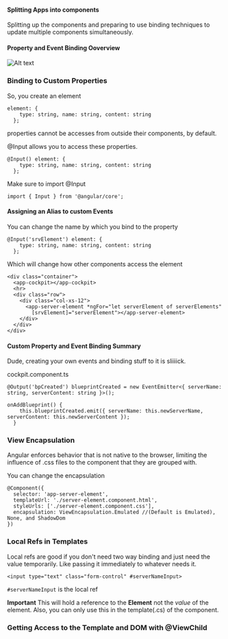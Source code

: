 #### Splitting Apps into components

Splitting up the components and preparing to use binding techniques to update multiple components simultaneously.

#### Property and Event Binding Ooverview

![Alt text](/databinding.png)

### Binding to Custom Properties

So, you create an element

```
element: {
    type: string, name: string, content: string
  };
```

properties cannot be accesses from outside their components, by default.

@Input allows you to access these properties.

```
@Input() element: {
    type: string, name: string, content: string
  };
```

Make sure to import @Input

```
import { Input } from '@angular/core';
```

#### Assigning an Alias to custom Events

You can change the name by which you bind to the property

```
@Input('srvElement') element: {
    type: string, name: string, content: string
  };
```

Which will change how other components access the element

```
<div class="container">
  <app-cockpit></app-cockpit>
  <hr>
  <div class="row">
    <div class="col-xs-12">
      <app-server-element *ngFor="let serverElement of serverElements"
        [srvElement]="serverElement"></app-server-element>
    </div>
  </div>
</div>
```

#### Custom Property and Event Binding Summary

Dude, creating your own events and binding stuff to it is sliiiick.

cockpit.component.ts

```
@Output('bpCreated') blueprintCreated = new EventEmitter<{ serverName: string, serverContent: string }>();
```

```
onAddBlueprint() {
    this.blueprintCreated.emit({ serverName: this.newServerName, serverContent: this.newServerContent });
  }
```

### View Encapsulation

Angular enforces behavior that is not native to the browser, limiting the influence of .css files to the component that they are grouped with.

You can change the encapsulation

```
@Component({
  selector: 'app-server-element',
  templateUrl: './server-element.component.html',
  styleUrls: ['./server-element.component.css'],
  encapsulation: ViewEncapsulation.Emulated //(Default is Emulated), None, and ShadowDom
})
```

### Local Refs in Templates

Local refs are good if you don't need two way binding and just need the value temporarily. Like passing it immediately to whatever needs it.

```
<input type="text" class="form-control" #serverNameInput>
```
`#serverNameInput` is the local ref

**Important** This will hold a reference to the <b>Element</b> not the *value* of the element.
Also, you can only use this in the template(.cs) of the component.


### Getting Access to the Template and DOM with @ViewChild



